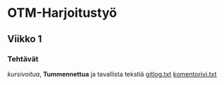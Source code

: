 # OTM-Harjoitustyö
## Viikko 1
### Tehtävät
*kursivoitua*, **Tummennettua** ja tavallista tekstiä
[gitlog.txt](https://github.com/Hilma-H/otm-harjoitustyo/blob/master/laskarit/viikko1/gitlog.txt)
[komentorivi.txt](https://github.com/Hilma-H/otm-harjoitustyo/blob/master/laskarit/viikko1/komentorivi.txt)
